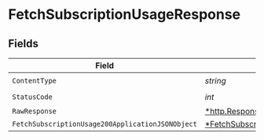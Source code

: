 # FetchSubscriptionUsageResponse


## Fields

| Field                                                                                                            | Type                                                                                                             | Required                                                                                                         | Description                                                                                                      |
| ---------------------------------------------------------------------------------------------------------------- | ---------------------------------------------------------------------------------------------------------------- | ---------------------------------------------------------------------------------------------------------------- | ---------------------------------------------------------------------------------------------------------------- |
| `ContentType`                                                                                                    | *string*                                                                                                         | :heavy_check_mark:                                                                                               | N/A                                                                                                              |
| `StatusCode`                                                                                                     | *int*                                                                                                            | :heavy_check_mark:                                                                                               | N/A                                                                                                              |
| `RawResponse`                                                                                                    | [*http.Response](https://pkg.go.dev/net/http#Response)                                                           | :heavy_minus_sign:                                                                                               | N/A                                                                                                              |
| `FetchSubscriptionUsage200ApplicationJSONObject`                                                                 | [*FetchSubscriptionUsage200ApplicationJSON](../../models/operations/fetchsubscriptionusage200applicationjson.md) | :heavy_minus_sign:                                                                                               | OK                                                                                                               |
